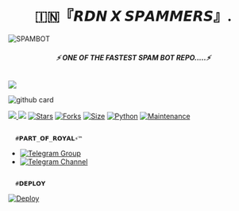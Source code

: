 <h1 align="center">
<b> 🇮🇳『𝙍𝘿𝙉 𝙓 𝙎𝙋𝘼𝙈𝙈𝙀𝙍𝙎』.    </b>
</h1>

![SPAMBOT](https://te.legra.ph/file/81c502daf64192d9d54eb.jpg)
<h6 align="center">
  <b>⚡ ONE OF THE FASTEST SPAM BOT REPO.....⚡</b>
</h6>
<a href="https://github.com/legendxdxx/rdnspambot/graphs/contributors" alt="GitHub contributors"> <img src="https://img.shields.io/github/contributors/legendxdxx/rdnspambot?style=flat&logo=github" /> </a>

![github card](https://github-readme-stats.vercel.app/api/pin/?username=legendxdxx&repo=Rdnspambot&theme=dark)

<a href="https://github.com/legendxdxx/rdnspambot/network/members" alt="GitHub forks"> <img src="https://img.shields.io/github/forks/ROYALBOY871/Userbot?label=Forks&logo=github" /> </a>
[![](https://img.shields.io/badge/ROYAL-v2.0-red)](#)
[![Stars](https://img.shields.io/github/stars/legendxdxx/rdnspambot?style=flat-square&color=green)](https://github.com/TeamUltroid/Ultroid/stargazers)
[![Forks](https://img.shields.io/github/forks/legendxdxx/rdnspambot?style=flat-square&color=orange)](https://github.com/ROYALBOY871/Userbot/fork)
[![Size](https://img.shields.io/github/repo-size/legendxdxx/rdnspambot?style=flat-square&color=green)](https://github.com/ROYALBOY871/Userbot/)
[![Python](https://img.shields.io/badge/Python-v3.10.2-blue)](https://www.python.org/)
[![Maintenance](https://img.shields.io/badge/Maintained%3F-yes-green.svg)](https://github.com/ROYALBOY871/Userbot/graphs/commit-activity)

## 
      #𝗣𝗔𝗥𝗧_𝗢𝗙_𝗥𝗢𝗬𝗔𝗟⚡™
- [![Telegram Group](https://img.shields.io/badge/Telegram-Group-brightgreen)](https://t.me/RMWNETWORK)
- [![Telegram Channel](https://img.shields.io/badge/Telegram-Channel-brightgreen)](https://t.me/RDNNETWORK)

##
      #𝗗𝗘𝗣𝗟𝗢𝗬

[![Deploy](https://www.herokucdn.com/deploy/button.svg)](https://heroku.com/deploy?template=https://github.com/legendxdxx/rdnspambot)
